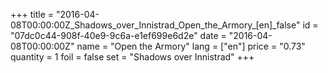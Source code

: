 +++
title = "2016-04-08T00:00:00Z_Shadows_over_Innistrad_Open_the_Armory_[en]_false"
id = "07dc0c44-908f-40e9-9c6a-e1ef699e6d2e"
date = "2016-04-08T00:00:00Z"
name = "Open the Armory"
lang = ["en"]
price = "0.73"
quantity = 1
foil = false
set = "Shadows over Innistrad"
+++
